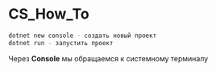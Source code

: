 # CS_How_To
```sh
dotnet new console - создать новый проект
dotnet run - запустить проект
```
Через __Console__ мы обращаемся к системному терминалу